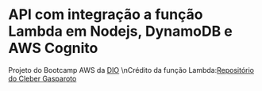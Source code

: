 # API com integração a função Lambda em Nodejs, DynamoDB e AWS Cognito

Projeto do Bootcamp AWS da [DIO](https://github.com/digitalinnovationone)
\nCrédito da função Lambda:[Repositório do Cleber Gasparoto](https://github.com/chgasparoto/youtube-cleber-gasparoto/tree/main/0004-serverless-pattern-rest-api)
